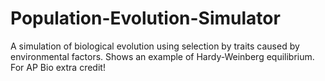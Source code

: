 # Population-Evolution-Simulator
A simulation of biological evolution using selection by traits caused by environmental factors. Shows an example of Hardy-Weinberg equilibrium. For AP Bio extra credit! 

